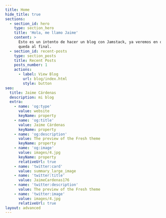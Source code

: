 ```yaml
---
title: Home
hide_title: true
sections:
  - section_id: hero
    type: section_hero
    title: 'Hola, me llamo Jaime'
    content: >
      Esto es un intento de hacer un blog con Jamstack, ya veremos en que se
      queda al final.
  - section_id: recent-posts
    type: section_posts
    title: Recent Posts
    posts_number: 1
    actions:
      - label: View Blog
        url: blog/index.html
        style: button
seo:
  title: Jaime Cárdenas
  description: mi blog
  extra:
    - name: 'og:type'
      value: website
      keyName: property
    - name: 'og:title'
      value: Jaime Cárdenas
      keyName: property
    - name: 'og:description'
      value: The preview of the Fresh theme
      keyName: property
    - name: 'og:image'
      value: images/4.jpg
      keyName: property
      relativeUrl: true
    - name: 'twitter:card'
      value: summary_large_image
    - name: 'twitter:title'
      value: JaimeCardenas176
    - name: 'twitter:description'
      value: The preview of the Fresh theme
    - name: 'twitter:image'
      value: images/4.jpg
      relativeUrl: true
layout: advanced
---
```

